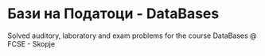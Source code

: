 <h1><b>Бази на Податоци - DataBases </b></h1>
Solved auditory, laboratory and exam problems for the course DataBases @ FCSE - Skopje

